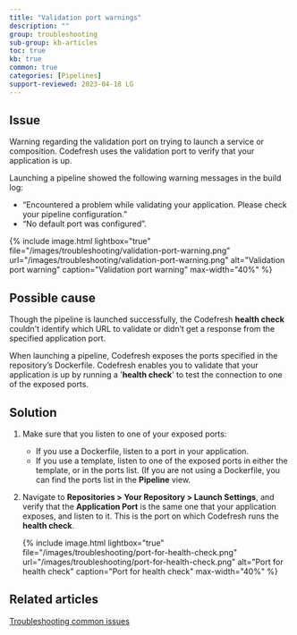 ```yaml
---
title: "Validation port warnings"
description: ""
group: troubleshooting
sub-group: kb-articles
toc: true
kb: true
common: true
categories: [Pipelines]
support-reviewed: 2023-04-18 LG
---
```


## Issue

Warning regarding the validation port on trying to launch a service or composition. Codefresh uses the validation port to verify that your application is up.  

Launching a pipeline showed the following warning messages in the build log:

* “Encountered a problem while validating your application. Please check your pipeline configuration.”
* “No default port was configured”.

{% include
image.html
lightbox="true"
file="/images/troubleshooting/validation-port-warning.png"
url="/images/troubleshooting/validation-port-warning.png"
alt="Validation port warning"
caption="Validation port warning"
max-width="40%"
%}

## Possible cause

Though the pipeline is launched successfully, the Codefresh **health check** couldn't identify which URL to validate or didn’t get a response from the specified application port.  
  
When launching a pipeline, Codefresh exposes the ports specified in the repository’s Dockerfile. Codefresh enables you to validate that your application is up by running a '**health check**' to test the connection to one of the exposed ports.

## Solution

1. Make sure that you listen to one of your exposed ports:
   * If you use a Dockerfile, listen to a port in your application.
   * If you use a template, listen to one of the exposed ports in either the template, or in the ports list. (If you are not using a Dockerfile, you can find the ports list in the **Pipeline** view.
2. Navigate to **Repositories > Your Repository > Launch Settings**, and verify that the **Application Port** is the same one that your application exposes, and listen to it. This is the port on which Codefresh runs the **health check**.

    {% include
    image.html
    lightbox="true"
    file="/images/troubleshooting/port-for-health-check.png"
    url="/images/troubleshooting/port-for-health-check.png"
    alt="Port for health check"
    caption="Port for health check"
    max-width="40%"
    %}

## Related articles

[Troubleshooting common issues]({{site.baseurl}}/docs/troubleshooting/common-issues)
